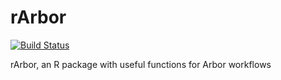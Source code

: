 rArbor
======

[![Build Status](https://travis-ci.org/arborworkflows/aRbor.png?branch=master)](https://travis-ci.org/arborworkflows/aRbor)

rArbor, an R package with useful functions for Arbor workflows
